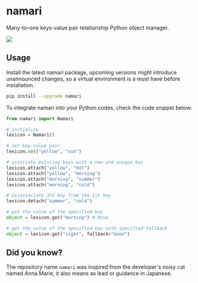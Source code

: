 # namari
Many-to-one keys-value pair relationship Python object manager.

![](/resources/banner.png)

## Usage
Install the latest namari package, upcoming versions might introduce unannounced changes, so a virtual environment is a must have before installation.
```bash
pip install --upgrade namari
```

To integrate namari into your Python codes, check the code snippet below:
```python
from namari import Namari

# initialize
lexicon = Namari()

# set key-value pair
lexicon.set("yellow", "sun")

# associate existing keys with a new and unique key
lexicon.attach("yellow", "hot")
lexicon.attach("yellow", "morning")
lexicon.attach("morning", "summer")
lexicon.attach("morning", "cold")

# disassociate 2nd key from the 1st key
lexicon.detach("summer", "cold")

# get the value of the specified key
object = lexicon.get("morning") # None

# get the value of the specified key with specified fallback
object = lexicon.get("night", fallback="moon")
```

## Did you know?
The repository name `namari` was inspired from the developer's noisy cat named Anna Marie, it also means as lead or guidance in Japanese.
